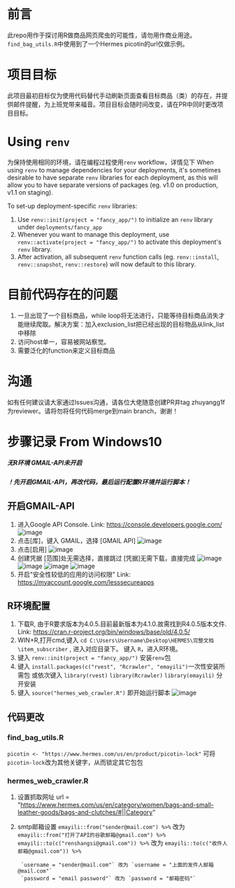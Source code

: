 # 前言

此repo用作于探讨用R做商品网页爬虫的可能性，请勿用作商业用途。`find_bag_utils.R`中使用到了一个Hermes picotin的url仅做示例。

# 项目目标

此项目最初目标仅为使用代码替代手动刷新页面查看目标商品（类）的存在，并提供邮件提醒，为上班党带来福音。项目目标会随时间改变，请在PR中同时更改项目目标。

# Using `renv`

为保持使用相同的环境，请在编程过程使用`renv` workflow，详情见下
When using `renv` to manage dependencies for your deployments, it's sometimes desirable to have separate `renv` libraries for each deployment, as this will allow you to have separate versions of packages (eg. v1.0 on production, v1.1 on staging).

To set-up deployment-specific `renv` libraries:

1. Use `renv::init(project = "fancy_app/")` to initialize an `renv` library under `deployments/fancy_app`
2. Whenever you want to manage this deployment, use `renv::activate(project = "fancy_app/")` to activate this deployment's `renv` library.
3. After activation, all subsequent `renv` function calls (eg. `renv::install`, `renv::snapshot`, `renv::restore`) will now default to this library.

# 目前代码存在的问题

1. 一旦出现了一个目标商品，while loop将无法进行，只能等待目标商品消失才能继续爬取。解决方案：加入exclusion_list把已经出现的目标物品从link_list中移除
2. 访问host单一，容易被网站察觉。
3. 需要泛化的function来定义目标商品

# 沟通

如有任何建议请大家通过Issues沟通，请各位大佬随意创建PR并tag zhuyangg1f 为reviewer。请将勿将任何代码merge到main branch，谢谢！

#
#

# 步骤记录 From Windows10
##### 无R环境  GMAIL-API未开启
##### ！先开启GMAIL-API，再改代码，最后运行配置R环境并运行脚本！

## 开启GMAIL-API
1. 进入Google API Console. Link: https://console.developers.google.com/
![image](https://user-images.githubusercontent.com/15516632/127945120-61320ef1-0ae6-4a17-9581-316c7f01d6b9.png)
2. 点击[库]，键入 GMAIL，选择 [GMAIL API]
![image](https://user-images.githubusercontent.com/15516632/127945252-1c10eb8e-620f-447b-9642-4a15045e1752.png)
3. 点击[启用]
![image](https://user-images.githubusercontent.com/15516632/127945340-8943ff6c-f7ae-45fb-9b04-e9436149ab95.png)
4. 创建凭据 
        [范围]处无需选择，直接跳过
        [凭据]无需下载，直接完成
![image](https://user-images.githubusercontent.com/15516632/127945451-e89d1c64-4fab-4bd0-8228-878605ecdf1e.png)
![image](https://user-images.githubusercontent.com/15516632/127945479-7c159e99-c05d-469f-b0c1-1d67f6b4adef.png)
![image](https://user-images.githubusercontent.com/15516632/127945545-5fb11a32-2110-4860-82f7-d17a49074ded.png)
![image](https://user-images.githubusercontent.com/15516632/127945651-6ce3ab36-82a1-4510-8441-42ee68c0890d.png)
5. 开启"安全性较低的应用的访问权限"   Link: https://myaccount.google.com/lesssecureapps

## R环境配置
1. 下载R, 由于R要求版本为4.0.5.目前最新版本为4.1.0.故需找到R4.0.5版本文件. Link: https://cran.r-project.org/bin/windows/base/old/4.0.5/
2. WIN+R,打开cmd,键入 `cd C:\Users\Username\Desktop\HERMES\完整文档\item_subscriber` , 进入对应目录下。
   键入 `R`，进入R环境。
3. 键入 `renv::init(project = "fancy_app/")` 安装`renv`包
4. 键入 `install.packages(c("rvest", "Rcrawler", "emayili")`一次性安装所需包
   或依次键入 `library(rvest)`   `library(Rcrawler)`   `library(emayili)` 分开安装
5. 键入 `source("hermes_web_crawler.R")` 即开始运行脚本
![image](https://user-images.githubusercontent.com/15516632/127946046-006ed5ee-b902-4efd-b5f8-3d0792d15803.png)

##
## 代码更改
### find_bag_utils.R
`picotin <- "https://www.hermes.com/us/en/product/picotin-lock"` 可将`picotin-lock`改为其他关键字，从而锁定其它包包
### hermes_web_crawler.R
1. 设置抓取网址
        url = "https://www.hermes.com/us/en/category/women/bags-and-small-leather-goods/bags-and-clutches/#||Category"
2. smtp邮箱设置
        `emayili::from("sender@mail.com") %>%` 改为 `emayili::from("打开了API的谷歌邮箱@gmail.com") %>%`
        `emayili::to(c("renshangsi@gmail.com")) %>%` 改为 `emayili::to(c("收件人邮箱@gmail.com")) %>%`
        
        `username = "sender@mail.com"` 改为 `username = "上面的发件人邮箱@mail.com"`
        `password = "email password"` 改为 `password = "邮箱密码"`
